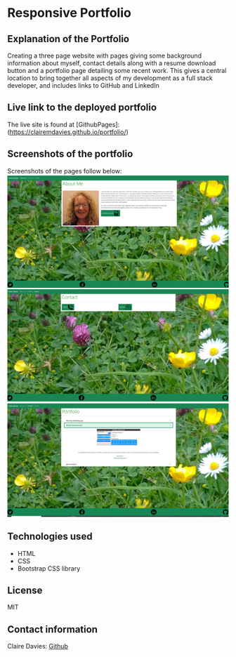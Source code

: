 # Responsive Portfolio <br>

## Explanation of the Portfolio <br>
Creating a three page website with pages giving some background information about myself, contact details along with a resume download button and a portfolio page detailing some recent work.  This gives a central location to bring together all aspects of my development as a full stack developer, and includes links to GitHub and LinkedIn<br>

## Live link to the deployed portfolio <br>

The live site is found at [GithubPages]: (https://clairemdavies.github.io/portfolio/) <br>

## Screenshots of the portfolio <br>

Screenshots of the pages follow below: <br>
![aboutMe](assets/About-me-screenshot.png)<br>
![contact](assets/contact-me-screenshot.png ) <br>
![portfolio](assets/portfolio.png) <br>

  

## Technologies used <br>
- HTML
- CSS
- Bootstrap CSS library

## License <br>
MIT

## Contact information
Claire Davies: [Github](https://github.com/ClaireMDavies) <br>